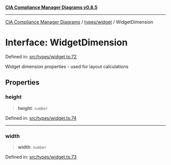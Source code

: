 [**CIA Compliance Manager Diagrams v0.8.5**](../../../README.md)

***

[CIA Compliance Manager Diagrams](../../../modules.md) / [types/widget](../README.md) / WidgetDimension

# Interface: WidgetDimension

Defined in: [src/types/widget.ts:72](https://github.com/Hack23/cia-compliance-manager/blob/3ae0301247f765ba03c8c0fe645db4718bb8af76/src/types/widget.ts#L72)

Widget dimension properties - used for layout calculations

## Properties

### height

> **height**: `number`

Defined in: [src/types/widget.ts:74](https://github.com/Hack23/cia-compliance-manager/blob/3ae0301247f765ba03c8c0fe645db4718bb8af76/src/types/widget.ts#L74)

***

### width

> **width**: `number`

Defined in: [src/types/widget.ts:73](https://github.com/Hack23/cia-compliance-manager/blob/3ae0301247f765ba03c8c0fe645db4718bb8af76/src/types/widget.ts#L73)

